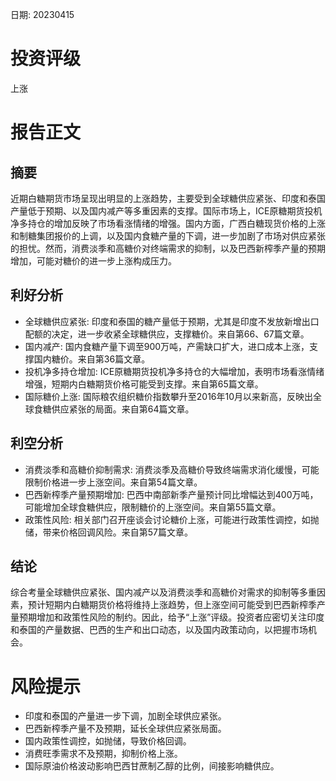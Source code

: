 
日期: 20230415

# 投资评级

上涨

# 报告正文

## 摘要

近期白糖期货市场呈现出明显的上涨趋势，主要受到全球糖供应紧张、印度和泰国产量低于预期、以及国内减产等多重因素的支撑。国际市场上，ICE原糖期货投机净多持仓的增加反映了市场看涨情绪的增强。国内方面，广西白糖现货价格的上涨和制糖集团报价的上调，以及国内食糖产量的下调，进一步加剧了市场对供应紧张的担忧。然而，消费淡季和高糖价对终端需求的抑制，以及巴西新榨季产量的预期增加，可能对糖价的进一步上涨构成压力。

## 利好分析

* 全球糖供应紧张: 印度和泰国的糖产量低于预期，尤其是印度不发放新增出口配额的决定，进一步收紧全球糖供应，支撑糖价。来自第66、67篇文章。
* 国内减产: 国内食糖产量下调至900万吨，产需缺口扩大，进口成本上涨，支撑国内糖价。来自第36篇文章。
* 投机净多持仓增加: ICE原糖期货投机净多持仓的大幅增加，表明市场看涨情绪增强，短期内白糖期货价格可能受到支撑。来自第65篇文章。
* 国际糖价上涨: 国际粮农组织糖价指数攀升至2016年10月以来新高，反映出全球食糖供应紧张的局面。来自第64篇文章。

## 利空分析

* 消费淡季和高糖价抑制需求: 消费淡季及高糖价导致终端需求消化缓慢，可能限制价格进一步上涨空间。来自第54篇文章。
* 巴西新榨季产量预期增加: 巴西中南部新季产量预计同比增幅达到400万吨，可能增加全球食糖供应，限制糖价的上涨空间。来自第55篇文章。
* 政策性风险: 相关部门召开座谈会讨论糖价上涨，可能进行政策性调控，如抛储，带来价格回调风险。来自第57篇文章。

## 结论

综合考量全球糖供应紧张、国内减产以及消费淡季和高糖价对需求的抑制等多重因素，预计短期内白糖期货价格将维持上涨趋势，但上涨空间可能受到巴西新榨季产量预期增加和政策性风险的制约。因此，给予“上涨”评级。投资者应密切关注印度和泰国的产量数据、巴西的生产和出口动态，以及国内政策动向，以把握市场机会。

# 风险提示

* 印度和泰国的产量进一步下调，加剧全球供应紧张。
* 巴西新榨季产量不及预期，延长全球供应紧张局面。
* 国内政策性调控，如抛储，导致价格回调。
* 消费旺季需求不及预期，抑制价格上涨。
* 国际原油价格波动影响巴西甘蔗制乙醇的比例，间接影响糖供应。
